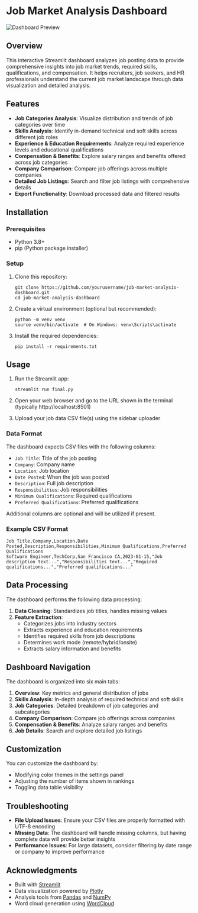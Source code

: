 # Job Market Analysis Dashboard

![Dashboard Preview](https://via.placeholder.com/800x400?text=Job+Market+Analysis+Dashboard)

## Overview

This interactive Streamlit dashboard analyzes job posting data to provide comprehensive insights into job market trends, required skills, qualifications, and compensation. It helps recruiters, job seekers, and HR professionals understand the current job market landscape through data visualization and detailed analysis.

## Features

- **Job Categories Analysis**: Visualize distribution and trends of job categories over time
- **Skills Analysis**: Identify in-demand technical and soft skills across different job roles
- **Experience & Education Requirements**: Analyze required experience levels and educational qualifications
- **Compensation & Benefits**: Explore salary ranges and benefits offered across job categories
- **Company Comparison**: Compare job offerings across multiple companies
- **Detailed Job Listings**: Search and filter job listings with comprehensive details
- **Export Functionality**: Download processed data and filtered results

## Installation

### Prerequisites

- Python 3.8+
- pip (Python package installer)

### Setup

1. Clone this repository:
   ```
   git clone https://github.com/yourusername/job-market-analysis-dashboard.git
   cd job-market-analysis-dashboard
   ```

2. Create a virtual environment (optional but recommended):
   ```
   python -m venv venv
   source venv/bin/activate  # On Windows: venv\Scripts\activate
   ```

3. Install the required dependencies:
   ```
   pip install -r requirements.txt
   ```

## Usage

1. Run the Streamlit app:
   ```
   streamlit run final.py
   ```

2. Open your web browser and go to the URL shown in the terminal (typically http://localhost:8501)

3. Upload your job data CSV file(s) using the sidebar uploader

### Data Format

The dashboard expects CSV files with the following columns:
- `Job Title`: Title of the job posting
- `Company`: Company name
- `Location`: Job location
- `Date Posted`: When the job was posted
- `Description`: Full job description
- `Responsibilities`: Job responsibilities
- `Minimum Qualifications`: Required qualifications
- `Preferred Qualifications`: Preferred qualifications

Additional columns are optional and will be utilized if present.

### Example CSV Format

```
Job Title,Company,Location,Date Posted,Description,Responsibilities,Minimum Qualifications,Preferred Qualifications
Software Engineer,TechCorp,San Francisco CA,2023-01-15,"Job description text...","Responsibilities text...","Required qualifications...","Preferred qualifications..."
```

## Data Processing

The dashboard performs the following data processing:

1. **Data Cleaning**: Standardizes job titles, handles missing values
2. **Feature Extraction**:
   - Categorizes jobs into industry sectors
   - Extracts experience and education requirements
   - Identifies required skills from job descriptions
   - Determines work mode (remote/hybrid/onsite)
   - Extracts salary information and benefits

## Dashboard Navigation

The dashboard is organized into six main tabs:

1. **Overview**: Key metrics and general distribution of jobs
2. **Skills Analysis**: In-depth analysis of required technical and soft skills
3. **Job Categories**: Detailed breakdown of job categories and subcategories
4. **Company Comparison**: Compare job offerings across companies
5. **Compensation & Benefits**: Analyze salary ranges and benefits
6. **Job Details**: Search and explore detailed job listings

## Customization

You can customize the dashboard by:
- Modifying color themes in the settings panel
- Adjusting the number of items shown in rankings
- Toggling data table visibility

## Troubleshooting

- **File Upload Issues**: Ensure your CSV files are properly formatted with UTF-8 encoding
- **Missing Data**: The dashboard will handle missing columns, but having complete data will provide better insights
- **Performance Issues**: For large datasets, consider filtering by date range or company to improve performance

## Acknowledgments

- Built with [Streamlit](https://streamlit.io/)
- Data visualization powered by [Plotly](https://plotly.com/)
- Analysis tools from [Pandas](https://pandas.pydata.org/) and [NumPy](https://numpy.org/)
- Word cloud generation using [WordCloud](https://github.com/amueller/word_cloud)
